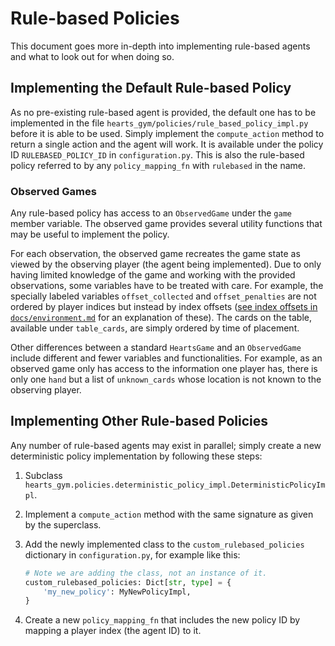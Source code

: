 <link rel="stylesheet" href="style.css">

# Rule-based Policies

This document goes more in-depth into implementing rule-based agents
and what to look out for when doing so.

## Implementing the Default Rule-based Policy

As no pre-existing rule-based agent is provided, the default one has
to be implemented in the file
`hearts_gym/policies/rule_based_policy_impl.py` before it is able to
be used. Simply implement the `compute_action` method to return a
single action and the agent will work. It is available under the
policy ID `RULEBASED_POLICY_ID` in `configuration.py`. This is also
the rule-based policy referred to by any `policy_mapping_fn` with
`rulebased` in the name.

### Observed Games

Any rule-based policy has access to an `ObservedGame` under the `game`
member variable. The observed game provides several utility functions that
may be useful to implement the policy.

For each observation, the observed game recreates the game state as
viewed by the observing player (the agent being implemented). Due to
only having limited knowledge of the game and working with the
provided observations, some variables have to be treated with care.
For example, the specially labeled variables `offset_collected` and
`offset_penalties` are not ordered by player indices but instead by
index offsets ([see index offsets in
`docs/environment.md`](./environment.md#index-offsets) for an
explanation of these). The cards on the table, available under
`table_cards`, are simply ordered by time of placement.

Other differences between a standard `HeartsGame` and an
`ObservedGame` include different and fewer variables and
functionalities. For example, as an observed game only has access to
the information one player has, there is only one `hand` but a list of
`unknown_cards` whose location is not known to the observing player.

## Implementing Other Rule-based Policies

Any number of rule-based agents may exist in parallel; simply create a
new deterministic policy implementation by following these steps:

1. Subclass
   `hearts_gym.policies.deterministic_policy_impl.DeterministicPolicyImpl`.
2. Implement a `compute_action` method with the same signature as
   given by the superclass.
3. Add the newly implemented class to the `custom_rulebased_policies`
   dictionary in `configuration.py`, for example like this:

   ```python
   # Note we are adding the class, not an instance of it.
   custom_rulebased_policies: Dict[str, type] = {
       'my_new_policy': MyNewPolicyImpl,
   }
   ```
4. Create a new `policy_mapping_fn` that includes the new policy ID
   by mapping a player index (the agent ID) to it.
